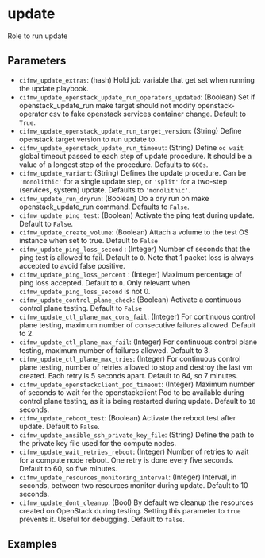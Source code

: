 # update
Role to run update

## Parameters
* `cifmw_update_extras`: (hash) Hold job variable that get set when running the update playbook.
* `cifmw_update_openstack_update_run_operators_updated`: (Boolean) Set if openstack_update_run make target should not modify openstack-operator csv to fake openstack services container change. Default to `True`.
* `cifmw_update_openstack_update_run_target_version`: (String) Define openstack target version to run update to.
* `cifmw_update_openstack_update_run_timeout`: (String) Define `oc wait` global timeout passed to each step of update procedure. It should be a value of a longest step of the procedure. Defaults to `600s`.
* `cifmw_update_variant`: (String) Defines the update procedure. Can be `'monolithic'` for a single update step, or `'split'` for a two-step (services, system) update. Defaults to `'monolithic'`.
* `cifmw_update_run_dryrun`: (Boolean) Do a dry run on make openstack_update_run command. Defaults to `False`.
* `cifmw_update_ping_test`: (Boolean) Activate the ping test during update. Default to `False`.
* `cifmw_update_create_volume`: (Boolean) Attach a volume to the test OS instance when set to true.  Default to `False`
* `cifmw_update_ping_loss_second` : (Integer) Number of seconds that the ping test is allowed to fail. Default to `0`. Note that 1 packet loss is always accepted to avoid false positive.
* `cifmw_update_ping_loss_percent` : (Integer) Maximum percentage of ping loss accepted.  Default to `0`. Only relevant when `cifmw_update_ping_loss_second` is not 0.
* `cifmw_update_control_plane_check`: (Boolean) Activate a continuous control plane testing. Default to `False`
* `cifmw_update_ctl_plane_max_cons_fail`: (Integer) For continuous control plane testing, maximum number of consecutive failures allowed. Default to 2.
* `cifmw_update_ctl_plane_max_fail`: (Integer) For continuous control plane testing, maximum number of failures allowed. Default to 3.
* `cifmw_update_ctl_plane_max_tries`: (Integer) For continuous control plane testing, number of retries allowed to stop and destroy the last vm created. Each retry is 5 seconds apart. Default to 84, so 7 minutes.
* `cifmw_update_openstackclient_pod_timeout`: (Integer) Maximum number of seconds to wait for the openstackclient Pod to be available during control plane testing, as it is being restarted during update.  Default to `10` seconds.
* `cifmw_update_reboot_test`: (Boolean) Activate the reboot test after update. Default to `False`.
* `cifmw_update_ansible_ssh_private_key_file`: (String) Define the path to the private key file used for the compute nodes.
* `cifmw_update_wait_retries_reboot`: (Integer) Number of retries to wait for a compute node reboot. One retry is done every five seconds. Default to 60, so five minutes.
* `cifmw_update_resources_monitoring_interval`: (Integer) Interval, in seconds, between two resources monitor during update. Default to 10 seconds.
* `cifmw_update_dont_cleanup`: (Bool) By default we cleanup the resources created on OpenStack during testing. Setting this parameter to `true` prevents it. Useful for debugging. Default to `false`.

## Examples
